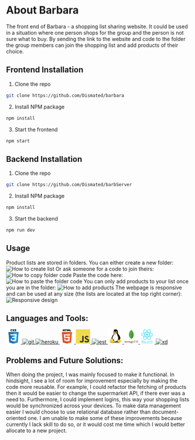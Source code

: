 # About Barbara

The front end of Barbara - a shopping list sharing website. It could be used in a situation where one person shops for the group and the person is not sure what to buy. By sending the link to the website and code to the folder the group members can join the shopping list and add products of their choice.

## Frontend Installation

1. Clone the repo

```bash
git clone https://github.com/Dismated/barbara
```

2. Install NPM package

```bash
npm install
```

3. Start the frontend

```bash
npm start
```

## Backend Installation

1. Clone the repo

```bash
git clone https://github.com/Dismated/barbServer
```

2. Install NPM package

```bash
npm install
```

3. Start the backend

```bash
npm run dev
```

## Usage

Product lists are stored in folders. You can either create a new folder:
![How to create list](https://github.com/Dismated/barbara/blob/assets/howToCreateList.png)
Or ask someone for a code to join theirs:
![How to copy folder code](https://github.com/Dismated/barbara/blob/assets/howToCopyFolderCode.png)
Paste the code here:
![How to paste the folder code](https://github.com/Dismated/barbara/blob/assets/howToJoinList.png)
You can only add products to your list once you are in the folder:
![How to add products](https://github.com/Dismated/barbara/blob/assets/howToAddProducts.png)
The webpage is responsive and can be used at any size (the lists are located at the top right corner):
![Responsive design](https://github.com/Dismated/barbara/blob/assets/responsiveDesign.png)

## Languages and Tools:

 <p align="left"> <a href="https://www.w3schools.com/css/" target="_blank" rel="noreferrer"> <img src="https://raw.githubusercontent.com/devicons/devicon/master/icons/css3/css3-original-wordmark.svg" alt="css3" width="40" height="40"/> </a> <a href="https://git-scm.com/" target="_blank" rel="noreferrer"> <img src="https://www.vectorlogo.zone/logos/git-scm/git-scm-icon.svg" alt="git" width="40" height="40"/> </a> <a href="https://heroku.com" target="_blank" rel="noreferrer"> <img src="https://www.vectorlogo.zone/logos/heroku/heroku-icon.svg" alt="heroku" width="40" height="40"/> </a> <a href="https://www.w3.org/html/" target="_blank" rel="noreferrer"> <img src="https://raw.githubusercontent.com/devicons/devicon/master/icons/html5/html5-original-wordmark.svg" alt="html5" width="40" height="40"/> </a> <a href="https://developer.mozilla.org/en-US/docs/Web/JavaScript" target="_blank" rel="noreferrer"> <img src="https://raw.githubusercontent.com/devicons/devicon/master/icons/javascript/javascript-original.svg" alt="javascript" width="40" height="40"/> </a> <a href="https://jestjs.io" target="_blank" rel="noreferrer"> <img src="https://www.vectorlogo.zone/logos/jestjsio/jestjsio-icon.svg" alt="jest" width="40" height="40"/> </a> <a href="https://www.linux.org/" target="_blank" rel="noreferrer"> <img src="https://raw.githubusercontent.com/devicons/devicon/master/icons/linux/linux-original.svg" alt="linux" width="40" height="40"/> </a> <a href="https://www.mongodb.com/" target="_blank" rel="noreferrer"> <img src="https://raw.githubusercontent.com/devicons/devicon/master/icons/mongodb/mongodb-original-wordmark.svg" alt="mongodb" width="40" height="40"/> </a> <a href="https://reactjs.org/" target="_blank" rel="noreferrer"> <img src="https://raw.githubusercontent.com/devicons/devicon/master/icons/react/react-original-wordmark.svg" alt="react" width="40" height="40"/> </a> <a href="https://www.adobe.com/products/xd.html" target="_blank" rel="noreferrer"> <img src="https://cdn.worldvectorlogo.com/logos/adobe-xd.svg" alt="xd" width="40" height="40"/> </a> </p>

## Problems and Future Solutions:

When doing the project, I was mainly focused to make it functional. In hindsight, I see a lot of room for improvement especially by making the code more reusable. For example, I could refactor the fetching of products then it would be easier to change the supermarket API, if there ever was a need to. Furthermore, I could implement logins, this way your shopping lists would be synchronized across your devices. To make data management easier I would choose to use relational database rather than document-oriented one. I am unable to make some of these improvements because currently I lack skill to do so, or it would cost me time which I would better allocate to a new project.
